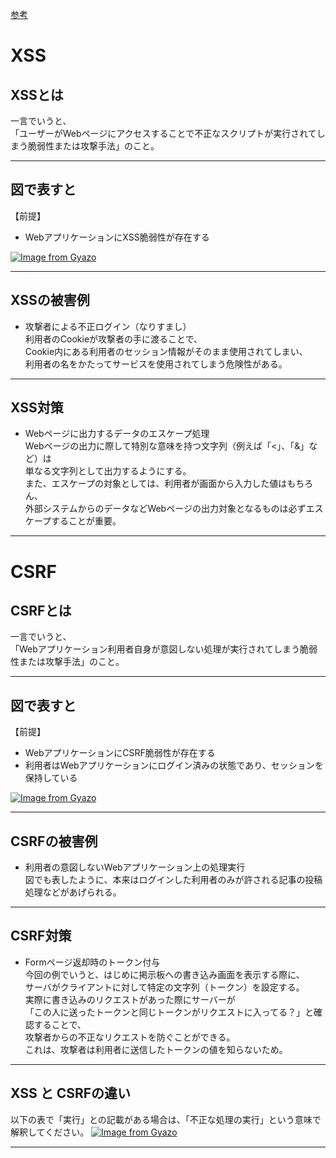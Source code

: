 [参考](https://qiita.com/wanko5296/items/142b5b82485b0196a2da)
    
# XSS
## XSSとは
一言でいうと、    
「ユーザーがWebページにアクセスすることで不正なスクリプトが実行されてしまう脆弱性または攻撃手法」のこと。
***

## 図で表すと
【前提】    
- WebアプリケーションにXSS脆弱性が存在する
    
[![Image from Gyazo](https://i.gyazo.com/5a8a65c8f4ea09cf8ba6cb247e9677bd.png)](https://gyazo.com/5a8a65c8f4ea09cf8ba6cb247e9677bd)
***

## XSSの被害例
- 攻撃者による不正ログイン（なりすまし）    
利用者のCookieが攻撃者の手に渡ることで、    
Cookie内にある利用者のセッション情報がそのまま使用されてしまい、    
利用者の名をかたってサービスを使用されてしまう危険性がある。
***

## XSS対策
- Webページに出力するデータのエスケープ処理    
Webページの出力に際して特別な意味を持つ文字列（例えば「<」、「&」など）は    
単なる文字列として出力するようにする。    
また、エスケープの対象としては、利用者が画面から入力した値はもちろん、    
外部システムからのデータなどWebページの出力対象となるものは必ずエスケープすることが重要。
***

# CSRF
## CSRFとは
一言でいうと、    
「Webアプリケーション利用者自身が意図しない処理が実行されてしまう脆弱性または攻撃手法」のこと。
***

## 図で表すと
【前提】    
- WebアプリケーションにCSRF脆弱性が存在する    
- 利用者はWebアプリケーションにログイン済みの状態であり、セッションを保持している

[![Image from Gyazo](https://i.gyazo.com/f9a878816bec5707637d1b60f8f23b21.png)](https://gyazo.com/f9a878816bec5707637d1b60f8f23b21)
***

## CSRFの被害例
- 利用者の意図しないWebアプリケーション上の処理実行    
図でも表したように、本来はログインした利用者のみが許される記事の投稿処理などがあげられる。
***

## CSRF対策
- Formページ返却時のトークン付与    
今回の例でいうと、はじめに掲示板への書き込み画面を表示する際に、    
サーバがクライアントに対して特定の文字列（トークン）を設定する。      
実際に書き込みのリクエストがあった際にサーバーが    
「この人に送ったトークンと同じトークンがリクエストに入ってる？」と確認することで、    
攻撃者からの不正なリクエストを防ぐことができる。    
これは、攻撃者は利用者に送信したトークンの値を知らないため。
***

## XSS と CSRFの違い
以下の表で「実行」との記載がある場合は、「不正な処理の実行」という意味で解釈してください。
[![Image from Gyazo](https://i.gyazo.com/993cbf236cb62b73645b57581fd0f61c.png)](https://gyazo.com/993cbf236cb62b73645b57581fd0f61c)
***
